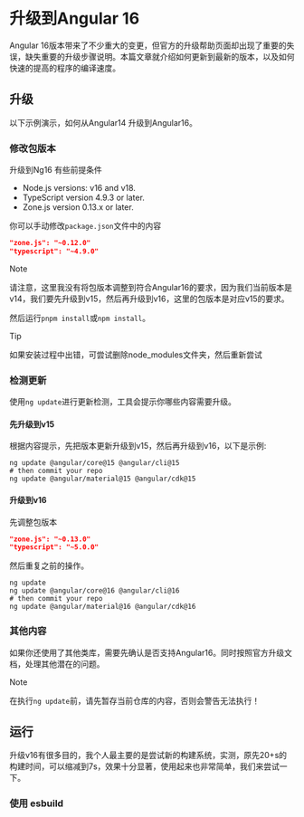 # 升级到Angular 16

Angular 16版本带来了不少重大的变更，但官方的升级帮助页面却出现了重要的失误，缺失重要的升级步骤说明。本篇文章就介绍如何更新到最新的版本，以及如何快速的提高的程序的编译速度。

## 升级

以下示例演示，如何从Angular14 升级到Angular16。

### 修改包版本

升级到Ng16 有些前提条件

- Node.js versions: v16 and v18.
- TypeScript version 4.9.3 or later.
- Zone.js version 0.13.x or later.

你可以手动修改`package.json`文件中的内容

```json
"zone.js": "~0.12.0"
"typescript": "~4.9.0"

```

> [!NOTE]
> 请注意，这里我没有将包版本调整到符合Angular16的要求，因为我们当前版本是v14，我们要先升级到v15，然后再升级到v16，这里的包版本是对应v15的要求。

然后运行`pnpm install`或`npm install`。

> [!TIP]
> 如果安装过程中出错，可尝试删除node_modules文件夹，然后重新尝试

### 检测更新

使用`ng update`进行更新检测，工具会提示你哪些内容需要升级。

#### 先升级到v15

根据内容提示，先把版本更新升级到v15，然后再升级到v16，以下是示例:

```pwsh
ng update @angular/core@15 @angular/cli@15 
# then commit your repo
ng update @angular/material@15 @angular/cdk@15
```

#### 升级到v16

先调整包版本

```json
"zone.js": "~0.13.0"
"typescript": "~5.0.0"

```

然后重复之前的操作。

```pwsh
ng update
ng update @angular/core@16 @angular/cli@16 
# then commit your repo
ng update @angular/material@16 @angular/cdk@16
```

### 其他内容

如果你还使用了其他类库，需要先确认是否支持Angular16。同时按照官方升级文档，处理其他潜在的问题。

> [!NOTE]
> 在执行`ng update`前，请先暂存当前仓库的内容，否则会警告无法执行！

## 运行

升级v16有很多目的，我个人最主要的是尝试新的构建系统，实测，原先20+s的构建时间，可以缩减到7s，效果十分显著，使用起来也非常简单，我们来尝试一下。

### 使用 esbuild
